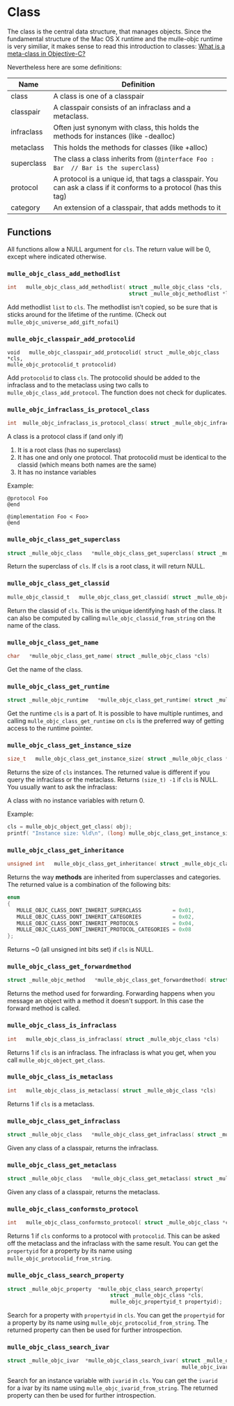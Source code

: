 # Class

The class is the central data structure, that manages objects. Since the
fundamental structure of the Mac OS X runtime and the mulle-objc runtime is
very similiar, it makes sense to read this introduction to classes:
[What is a meta-class in Objective-C?](https://www.cocoawithlove.com/2010/01/what-is-meta-class-in-objective-c.html)

Nevertheless here are some definitions:

Name         | Definition
-------------|-------------------------------------------
class        | A class is one of a classpair
classpair    | A classpair consists of an infraclass and a metaclass.
infraclass   | Often just synonym with class, this holds the methods for instances (like -dealloc)
metaclass    | This holds the methods for classes (like +alloc)
superclass   | The class a class inherits from (`@interface Foo : Bar  // Bar is the superclass`)
protocol     | A protocol is a unique id, that tags a classpair. You can ask a class if it conforms to a protocol (has this tag)
category     | An extension of a classpair, that adds methods to it


## Functions

All functions allow a NULL argument for `cls`. The return value will be 0,
except where indicated otherwise.


### `mulle_objc_class_add_methodlist`

```c
int   mulle_objc_class_add_methodlist( struct _mulle_objc_class *cls,
                                       struct _mulle_objc_methodlist *list)
```

Add methodlist `list` to `cls`. The methodlist isn't copied, so be sure that is sticks around for the lifetime of the runtime. (Check out `mulle_objc_universe_add_gift_nofail`)


### `mulle_objc_classpair_add_protocolid`

```
void   mulle_objc_classpair_add_protocolid( struct _mulle_objc_class *cls,
mulle_objc_protocolid_t protocolid)
```

Add `protocolid` to class `cls`. The protocolid should be added to the infraclass and to the metaclass using two calls to `mulle_objc_class_add_protocol`. The function does not check for duplicates.



### `mulle_objc_infraclass_is_protocol_class`

```c
int  mulle_objc_infraclass_is_protocol_class( struct _mulle_objc_infraclass *cls);
```

A class is a protocol class if (and only if)

1. It is a root class (has no superclass)
2. It has one and only one protocol. That protocolid must be identical to the
classid (which means both names are the same)
3. It has no instance variables

Example:

```objc
@protocol Foo
@end

@implementation Foo < Foo>
@end
```

### `mulle_objc_class_get_superclass`

```c
struct _mulle_objc_class   *mulle_objc_class_get_superclass( struct _mulle_objc_class *cls)
```

Return the superclass of `cls`. If `cls` is a root class, it will return NULL.


### `mulle_objc_class_get_classid`

```c
mulle_objc_classid_t   mulle_objc_class_get_classid( struct _mulle_objc_class *cls)
```

Return the classid of `cls`. This is the unique identifying hash of the class.
It can also be computed by calling `mulle_objc_classid_from_string` on the
name of the class.


### `mulle_objc_class_get_name`

```c
char   *mulle_objc_class_get_name( struct _mulle_objc_class *cls)
```

Get the name of the class.


### `mulle_objc_class_get_runtime`

```c
struct _mulle_objc_runtime   *mulle_objc_class_get_runtime( struct _mulle_objc_class *cls)
```

Get the runtime `cls` is a part of. It is possible to have multiple runtimes,
and calling `mulle_objc_class_get_runtime` on `cls` is the preferred way of
getting access to the runtime pointer.


### `mulle_objc_class_get_instance_size`

```c
size_t   mulle_objc_class_get_instance_size( struct _mulle_objc_class *cls)
```

Returns the size of `cls` instances. The returned value is different if you
query the infraclass or the metaclass. Returns `(size_t) -1` if `cls` is NULL.
You usually want to ask the infraclass:

A class with no instance variables with return 0.

Example:

```c
cls = mulle_objc_object_get_class( obj);
printf( "Instance size: %ld\n", (long) mulle_objc_class_get_instance_size( cls));
```


### `mulle_objc_class_get_inheritance`

```c
unsigned int   mulle_objc_class_get_inheritance( struct _mulle_objc_class *cls)
```

Returns the way **methods** are inherited from superclasses and categories.
The returned value is a combination of the following bits:

```c
enum
{
   MULLE_OBJC_CLASS_DONT_INHERIT_SUPERCLASS          = 0x01,
   MULLE_OBJC_CLASS_DONT_INHERIT_CATEGORIES          = 0x02,
   MULLE_OBJC_CLASS_DONT_INHERIT_PROTOCOLS           = 0x04,
   MULLE_OBJC_CLASS_DONT_INHERIT_PROTOCOL_CATEGORIES = 0x08
};
```
Returns ~0 (all unsigned int bits set) if `cls` is NULL.


### `mulle_objc_class_get_forwardmethod`

```c
struct _mulle_objc_method   *mulle_objc_class_get_forwardmethod( struct _mulle_objc_class *cls)
```

Returns the method used for forwarding. Forwarding happens when you message
an object with a method it doesn't support. In this case the forward method
is called.


### `mulle_objc_class_is_infraclass`

```c
int   mulle_objc_class_is_infraclass( struct _mulle_objc_class *cls)
```

Returns 1 if `cls` is an infraclass. The infraclass is what you get, when you
call `mulle_objc_object_get_class`.


### `mulle_objc_class_is_metaclass`

```c
int   mulle_objc_class_is_metaclass( struct _mulle_objc_class *cls)
```

Returns 1 if `cls` is a metaclass.


### `mulle_objc_class_get_infraclass`

```c
struct _mulle_objc_class   *mulle_objc_class_get_infraclass( struct _mulle_objc_class *cls)
```

Given any class of a classpair, returns the infraclass.


### `mulle_objc_class_get_metaclass`

```c
struct _mulle_objc_class   *mulle_objc_class_get_metaclass( struct _mulle_objc_class *cls)
```

Given any class of a classpair, returns the metaclass.


### `mulle_objc_class_conformsto_protocol`

```c
int   mulle_objc_class_conformsto_protocol( struct _mulle_objc_class *cls, mulle_objc_protocolid_t protocolid)
```

Returns 1 if `cls` conforms to a protocol with `protocolid`. This can be asked
off the metaclass and the infraclass with the same result.  You can get the
`propertyid` for a property by its name using
`mulle_objc_protocolid_from_string`.


### `mulle_objc_class_search_property`

```c
struct _mulle_objc_property  *mulle_objc_class_search_property(
                                 struct _mulle_objc_class *cls,
                                 mulle_objc_propertyid_t propertyid);
```

Search for a property with `propertyid` in `cls`. You can get the `propertyid`
for a property by its name using `mulle_objc_protocolid_from_string`. The
returned property can then be used for further introspection.


### `mulle_objc_class_search_ivar`

```c
struct _mulle_objc_ivar  *mulle_objc_class_search_ivar( struct _mulle_objc_class *cls,
                                                        mulle_objc_ivarid_t ivarid);
```

Search for an instance variable with `ivarid` in `cls`. You can get the `ivarid`
for a ivar by its name using `mulle_objc_ivarid_from_string`. The
returned property can then be used for further introspection.


